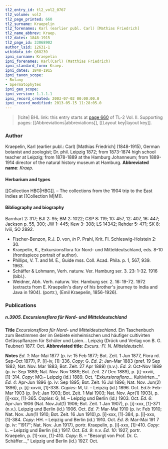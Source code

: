 ```yaml
---
tl2_entry_id: tl2_vol2_0767
tl2_volume: vol2
tl2_page_printed: 660
tl2_surname: Kraepelin
tl2_forenames: Karl (earlier publ. Carl) [Mathias Friedrich]
tl2_name_abbrev: Kraep.
tl2_dates: 1848-1915
tl2_page_id: 33068902
author_lsid: 12631-1
wikidata_id: Q68239
ipni_surname: Kraepelin
ipni_forenames: Karl(Carl) (Matthias Friedrich)
ipni_standard_form: Kraep.
ipni_dates: 1848-1915
ipni_taxon_scope: 
- Botany
- Spermatophytes
ipni_geo_scope: 
ipni_version: 1.1.1.1
ipni_record_created: 2003-07-02 00:00:00.0
ipni_record_modified: 2013-05-15 11:28:05.0
---
```



> [!cite] BHL link: this entry starts at [page 660](https://www.biodiversitylibrary.org/page/33068902) of TL-2 Vol. II.
> Supporting pages: [[Abbreviations|abbreviations]], [[Layout key|layout key]].

### Author

Kraepelin, Karl (earlier publ.: Carl) \[Mathias Friedrich\] (1848-1915), German botanist and zoologist; Dr. phil. Leipzig 1872; from 1873-1874 high school teacher at Leipzig; from 1878-1889 at the Hamburg Johanneum; from 1889-1914 director of the natural history museum at Hamburg. 
**Abbreviated name**: *Kraep.*

#### Herbarium and types

[[Collection HBG|HBG]]. – The collections from the 1904 trip to the East Indies at [[Collection M|M]].

#### Bibliography and biography

Barnhart 2: 317; BJI 2: 95; BM 2: 1022; CSP 8: 119; 10: 457, 12: 407, 16: 447; Jackson p. 55, 300; JW 1: 445; Kew 3: 308; LS 14342; Rehder 5: 471; SK 8: lviii, SO 2892.
- Fischer-Benzon, R.J. D. von, *in* P. Prahl, Krit. Fl. Schleswig-Holstein 2: 30.
- Kraepelin, K., Exkursionsflora für Nord- und Mitteldeutschland, eds. 8-10 (frontispiece portrait of author).
- Phillips, V. T. and M. E., Guide mss. Coll. Acad. Phila. p. 1, 567, 939. 1963.
- Schäffer & Lohmann, Verh. naturw. Ver. Hamburg ser. 3. 23: 1-32. 1916 (bibl.).
- Weidner, Abh. Verh. naturw. Ver. Hamburg ser. 2. 16: 19-72. 1972 (extracts from E. Kraepelin's diary of his brother's journey to India and Java in 1904). (portr.), (Emil Kraepelin, 1856-1926).

### Publications

##### n.3905. Excursionsflora für Nord- und Mitteldeutschland

**Title**
*Excursionsflora für Nord- und Mitteldeutschland*. Ein Taschenbuch zum Bestimmen der im Gebiete einheimischen und häufiger cultivirten Gefässpflanzen für Schüler und Laien... Leipzig (Drück und Verlag von B. G. Teubner) 1877. Oct.
**Abbreviated title**: *Excurs.-Fl. N. Mitteldeutschl.*

**Notes**
*Ed. 1*: Mar-Mai 1877 (p. iv: 15 Feb 1877; Bot. Zeit. 1 Jun 1877, Flora rd. Sep-Oct 1877), P. \[i\]-iv, \[1\]-336. *Copy*: G.
*Ed. 2*: Jan-Mar 1883 (pref. 19 Sep 1882; Nat. Nov. Mar 1883; Bot. Zeit. 27 Apr 1889) (n.v.).
*Ed. 3*: Oct-Nov 1889 (p. iv: Sep 1889; Nat. Nov. Nov 1889; Bot. Zeit. 27 Dec 1889), p. \[i\]-xxviii, \[1\]-314. *Copy*: MO.– Leipzig (id.) 1889. Oct. "*Exkursionsflora*... Kultivirten..."
*Ed. 4*: Apr-Jun 1896 (p. iv: Sep 1895; Bot. Zeit. 16 Jul 1896; Nat. Nov. Jun(2) 1896), p. \[i\]-xxviii, \[1\]-338. *Copies*: M, U. – Leipzig (id.) 1896. Oct.
*Ed.5*: Feb-Mar 1903 (p. \[iv\]: Jan 1903; Bot. Zeit. 1 Mai 1903; Nat. Nov. Apr(1) 1903), p. \[i\]-xxx, \[1\]-365. *Copies*: G, M. – Leipzig und Berlin (id.) 1903. Oct.
*Ed. 6*: Apr-Jun 1906 (Nat. Nov.Jul(1) 1906; Bot. Zeit. 1 Jan 1907), p. \[i\]-xxx, \[1\]-371 (n.v.). Leipzig und Berlin (id.) 1906. Oct.
*Ed. 7*: Mar-Mai 1910 (p. iv: Feb 1910; Nat. Nov. Jun(1) 1910; Bot. Zeit. 16 Jun 1910),p. \[i\]-xxx, \[1\]-384, p. \[i\]-xxx, \[1\]-384. *Copy*: HH. – Leipzig und Berlin (id.) 1910. Oct.
*Ed. 8*: Mar-Mai 191 7 (p. iv: "1917"; Nat. Nov. Jun 1917), portr. Kraepelin, p. \[i\]-xxx, \[1\]-410. *Copy*: L. – Leipzig und Berlin (id.) 1917. Oct.
*Ed. 9*: n.v.
*Ed. 10*: 1927, portr. Kraepelin, p. \[1\]-xxx, \[1\]-410. *Copy*: B. – "Besorgt von Prof. Dr. C. Schäffer...," Leipzig und Berlin (id.) 1927. Oct.

